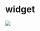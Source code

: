 # widget
[![](https://jitpack.io/v/zhuzichu520/widget.svg)](https://jitpack.io/#zhuzichu520/widget)
